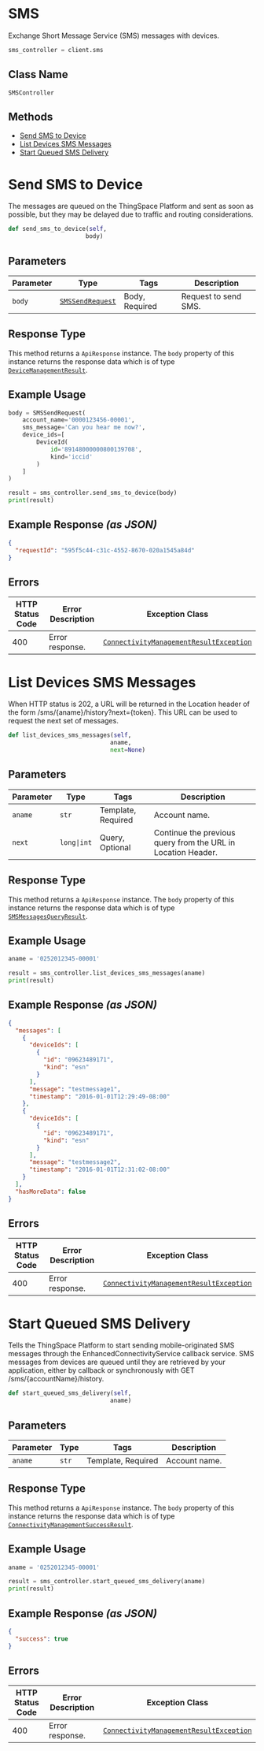 # SMS

Exchange Short Message Service (SMS) messages with devices.

```python
sms_controller = client.sms
```

## Class Name

`SMSController`

## Methods

* [Send SMS to Device](../../doc/controllers/sms.md#send-sms-to-device)
* [List Devices SMS Messages](../../doc/controllers/sms.md#list-devices-sms-messages)
* [Start Queued SMS Delivery](../../doc/controllers/sms.md#start-queued-sms-delivery)


# Send SMS to Device

The messages are queued on the ThingSpace Platform and sent as soon as possible, but they may be delayed due to traffic and routing considerations.

```python
def send_sms_to_device(self,
                      body)
```

## Parameters

| Parameter | Type | Tags | Description |
|  --- | --- | --- | --- |
| `body` | [`SMSSendRequest`](../../doc/models/sms-send-request.md) | Body, Required | Request to send SMS. |

## Response Type

This method returns a `ApiResponse` instance. The `body` property of this instance returns the response data which is of type [`DeviceManagementResult`](../../doc/models/device-management-result.md).

## Example Usage

```python
body = SMSSendRequest(
    account_name='0000123456-00001',
    sms_message='Can you hear me now?',
    device_ids=[
        DeviceId(
            id='89148000000800139708',
            kind='iccid'
        )
    ]
)

result = sms_controller.send_sms_to_device(body)
print(result)
```

## Example Response *(as JSON)*

```json
{
  "requestId": "595f5c44-c31c-4552-8670-020a1545a84d"
}
```

## Errors

| HTTP Status Code | Error Description | Exception Class |
|  --- | --- | --- |
| 400 | Error response. | [`ConnectivityManagementResultException`](../../doc/models/connectivity-management-result-exception.md) |


# List Devices SMS Messages

When HTTP status is 202, a URL will be returned in the Location header of the form /sms/{aname}/history?next={token}. This URL can be used to request the next set of messages.

```python
def list_devices_sms_messages(self,
                             aname,
                             next=None)
```

## Parameters

| Parameter | Type | Tags | Description |
|  --- | --- | --- | --- |
| `aname` | `str` | Template, Required | Account name. |
| `next` | `long\|int` | Query, Optional | Continue the previous query from the URL in Location Header. |

## Response Type

This method returns a `ApiResponse` instance. The `body` property of this instance returns the response data which is of type [`SMSMessagesQueryResult`](../../doc/models/sms-messages-query-result.md).

## Example Usage

```python
aname = '0252012345-00001'

result = sms_controller.list_devices_sms_messages(aname)
print(result)
```

## Example Response *(as JSON)*

```json
{
  "messages": [
    {
      "deviceIds": [
        {
          "id": "09623489171",
          "kind": "esn"
        }
      ],
      "message": "testmessage1",
      "timestamp": "2016-01-01T12:29:49-08:00"
    },
    {
      "deviceIds": [
        {
          "id": "09623489171",
          "kind": "esn"
        }
      ],
      "message": "testmessage2",
      "timestamp": "2016-01-01T12:31:02-08:00"
    }
  ],
  "hasMoreData": false
}
```

## Errors

| HTTP Status Code | Error Description | Exception Class |
|  --- | --- | --- |
| 400 | Error response. | [`ConnectivityManagementResultException`](../../doc/models/connectivity-management-result-exception.md) |


# Start Queued SMS Delivery

Tells the ThingSpace Platform to start sending mobile-originated SMS messages through the EnhancedConnectivityService callback service. SMS messages from devices are queued until they are retrieved by your application, either by callback or synchronously with GET /sms/{accountName}/history.

```python
def start_queued_sms_delivery(self,
                             aname)
```

## Parameters

| Parameter | Type | Tags | Description |
|  --- | --- | --- | --- |
| `aname` | `str` | Template, Required | Account name. |

## Response Type

This method returns a `ApiResponse` instance. The `body` property of this instance returns the response data which is of type [`ConnectivityManagementSuccessResult`](../../doc/models/connectivity-management-success-result.md).

## Example Usage

```python
aname = '0252012345-00001'

result = sms_controller.start_queued_sms_delivery(aname)
print(result)
```

## Example Response *(as JSON)*

```json
{
  "success": true
}
```

## Errors

| HTTP Status Code | Error Description | Exception Class |
|  --- | --- | --- |
| 400 | Error response. | [`ConnectivityManagementResultException`](../../doc/models/connectivity-management-result-exception.md) |

